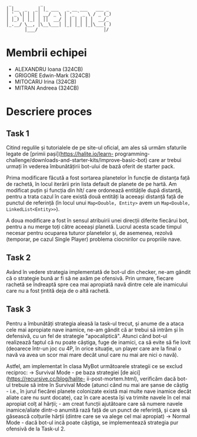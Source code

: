 	 _           _                          
	│ │__  _   _│ │_ ___   _ __ ___   ___ _ 
	│ '_ \│ │ │ │ __/ _ \ │ '_ ` _ \ / _ (_)
	│ │_) │ │_│ │ ││  __/ │ │ │ │ │ │  __/_ 
	│_.__/ \__, │\__\___│ │_│ │_│ │_│\___( )
	       │___/                         │/

# Membrii echipei

  * ALEXANDRU Ioana (324CB)
  * GRIGORE Edwin-Mark (324CB)
  * MITOCARU Irina (324CB)
  * MITRAN Andreea (324CB)

<!--
# Structură proiect

Structura este bazată pe bot-ul din starter pack. Fișierele cu [*] au
fost modificate de noi.
.
├── hlt
│   ├── Collision.java
│   ├── Constants.java
│   ├── DockMove.java
│   ├── Entity.java [*]
│   ├── GameMap.java [*]
│   ├── Log.java
│   ├── Metadata.java
│   ├── MetadataParser.java
│   ├── Move.java
│   ├── Navigation.java [*]
│   ├── Networking.java [*]
│   ├── Planet.java
│   ├── Player.java
│   ├── Position.java
│   ├── Ship.java [*]
│   ├── ThrustMove.java
│   ├── UndockMove.java
│   └── Util.java
└── MyBot.java [*]
-->

# Descriere proces

## Task 1

Citind regulile și tutorialele de pe site-ul oficial, am ales să
urmăm sfaturile legate de [primii pași](https://halite.io/learn-
programming-challenge/downloads-and-starter-kits/improve-basic-bot)
care ar trebui urmați în vederea îmbunătățirii bot-ului de bază oferit
de starter pack.

Prima modificare făcută a fost sortarea planetelor în funcție de
distanța față de rachetă, în locul iterării prin lista default de
planete de pe hartă. Am modificat puțin și funcția din hlt/ care
ordonează entitățile după distanță, pentru a trata cazul în care
există două entități la aceeași distanță față de punctul de referință
(în locul unui 
`Map<Double, Entity>` avem un 
`Map<Double, LinkedList<Entity>>`).

A doua modificare a fost în sensul atribuirii unei direcții diferite
fiecărui bot, pentru a nu merge toți către aceeași planetă. Lucrul
acesta scade timpul necesar pentru ocuparea tuturor planetelor și,
de asemenea, rezolvă (temporar, pe cazul Single Player) problema
ciocnirilor cu propriile nave.

## Task 2

Având în vedere strategia implementată de bot-ul din checker,
ne-am gândit că o strategie bună ar fi să ne axăm pe ofensivă.
Prin urmare, fiecare rachetă se îndreaptă spre cea mai apropiată
navă dintre cele ale inamicului care nu a fost țintită deja de o
altă rachetă.

## Task 3

Pentru a îmbunătăți strategia aleasă la task-ul trecut, și anume de a
ataca cele mai apropiate nave inamice, ne-am gândit că ar trebui să
intrăm și în defensivă, cu un fel de strategie "apocaliptică". Atunci
când bot-ul realizează faptul că nu poate câștiga, fuge de inamici,
ca să evite să fie lovit (deoarece într-un joc cu 4P, în orice
situație, un player care are la final o navă va avea un scor mai mare
decât unul care nu mai are nici o navă).

Astfel, am implementat în clasa MyBot următoarele strategii ce se
exclud reciproc:
-> Survival Mode
    - pe baza strategiei [de aici](https://recursive.cc/blog/halite-
    ii-post-mortem.html), verificăm dacă bot-ul trebuie să intre
    în Survival Mode (atunci când nu mai are șanse de câștig - i.e.,
    în jurul fiecărei planete colonizate există mai multe nave inamice
    decât aliate care nu sunt docate), caz în care acesta își va
    trimite navele în cel mai apropiat colț al hărții;
    - am creat funcții ajutătoare care să numere navele inamice/aliate
    dintr-o anumită rază față de un punct de referință, și care să
    găsească colțurile hărții (dintre care se va alege cel mai
    apropiat)
-> Normal Mode
    - dacă bot-ul incă poate câștiga, se implementează strategia pur
    ofensivă de la Task-ul 2.